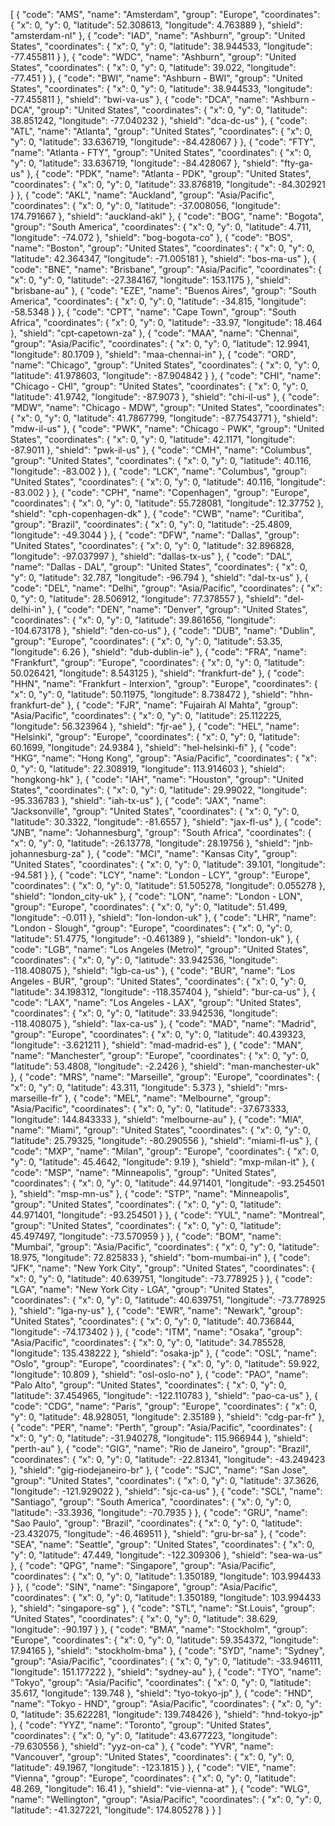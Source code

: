 [
    {
        "code": "AMS",
        "name": "Amsterdam",
        "group": "Europe",
        "coordinates": {
            "x": 0,
            "y": 0,
            "latitude": 52.308613,
            "longitude": 4.763889
        },
        "shield": "amsterdam-nl"
    },
    {
        "code": "IAD",
        "name": "Ashburn",
        "group": "United States",
        "coordinates": {
            "x": 0,
            "y": 0,
            "latitude": 38.944533,
            "longitude": -77.455811
        }
    },
    {
        "code": "WDC",
        "name": "Ashburn",
        "group": "United States",
        "coordinates": {
            "x": 0,
            "y": 0,
            "latitude": 39.022,
            "longitude": -77.451
        }
    },
    {
        "code": "BWI",
        "name": "Ashburn - BWI",
        "group": "United States",
        "coordinates": {
            "x": 0,
            "y": 0,
            "latitude": 38.944533,
            "longitude": -77.455811
        },
        "shield": "bwi-va-us"
    },
    {
        "code": "DCA",
        "name": "Ashburn - DCA",
        "group": "United States",
        "coordinates": {
            "x": 0,
            "y": 0,
            "latitude": 38.851242,
            "longitude": -77.040232
        },
        "shield": "dca-dc-us"
    },
    {
        "code": "ATL",
        "name": "Atlanta",
        "group": "United States",
        "coordinates": {
            "x": 0,
            "y": 0,
            "latitude": 33.636719,
            "longitude": -84.428067
        }
    },
    {
        "code": "FTY",
        "name": "Atlanta - FTY",
        "group": "United States",
        "coordinates": {
            "x": 0,
            "y": 0,
            "latitude": 33.636719,
            "longitude": -84.428067
        },
        "shield": "fty-ga-us"
    },
    {
        "code": "PDK",
        "name": "Atlanta - PDK",
        "group": "United States",
        "coordinates": {
            "x": 0,
            "y": 0,
            "latitude": 33.876819,
            "longitude": -84.302921
        }
    },
    {
        "code": "AKL",
        "name": "Auckland",
        "group": "Asia/Pacific",
        "coordinates": {
            "x": 0,
            "y": 0,
            "latitude": -37.008056,
            "longitude": 174.791667
        },
        "shield": "auckland-akl"
    },
    {
        "code": "BOG",
        "name": "Bogota",
        "group": "South America",
        "coordinates": {
            "x": 0,
            "y": 0,
            "latitude": 4.711,
            "longitude": -74.072
        },
        "shield": "bog-bogota-co"
    },
    {
        "code": "BOS",
        "name": "Boston",
        "group": "United States",
        "coordinates": {
            "x": 0,
            "y": 0,
            "latitude": 42.364347,
            "longitude": -71.005181
        },
        "shield": "bos-ma-us"
    },
    {
        "code": "BNE",
        "name": "Brisbane",
        "group": "Asia/Pacific",
        "coordinates": {
            "x": 0,
            "y": 0,
            "latitude": -27.384167,
            "longitude": 153.1175
        },
        "shield": "brisbane-au"
    },
    {
        "code": "EZE",
        "name": "Buenos Aires",
        "group": "South America",
        "coordinates": {
            "x": 0,
            "y": 0,
            "latitude": -34.815,
            "longitude": -58.5348
        }
    },
    {
        "code": "CPT",
        "name": "Cape Town",
        "group": "South Africa",
        "coordinates": {
            "x": 0,
            "y": 0,
            "latitude": -33.97,
            "longitude": 18.464
        },
        "shield": "cpt-capetown-za"
    },
    {
        "code": "MAA",
        "name": "Chennai",
        "group": "Asia/Pacific",
        "coordinates": {
            "x": 0,
            "y": 0,
            "latitude": 12.9941,
            "longitude": 80.1709
        },
        "shield": "maa-chennai-in"
    },
    {
        "code": "ORD",
        "name": "Chicago",
        "group": "United States",
        "coordinates": {
            "x": 0,
            "y": 0,
            "latitude": 41.978603,
            "longitude": -87.904842
        }
    },
    {
        "code": "CHI",
        "name": "Chicago - CHI",
        "group": "United States",
        "coordinates": {
            "x": 0,
            "y": 0,
            "latitude": 41.9742,
            "longitude": -87.9073
        },
        "shield": "chi-il-us"
    },
    {
        "code": "MDW",
        "name": "Chicago - MDW",
        "group": "United States",
        "coordinates": {
            "x": 0,
            "y": 0,
            "latitude": 41.7867799,
            "longitude": -87.7543771
        },
        "shield": "mdw-il-us"
    },
    {
        "code": "PWK",
        "name": "Chicago - PWK",
        "group": "United States",
        "coordinates": {
            "x": 0,
            "y": 0,
            "latitude": 42.1171,
            "longitude": -87.9011
        },
        "shield": "pwk-il-us"
    },
    {
        "code": "CMH",
        "name": "Columbus",
        "group": "United States",
        "coordinates": {
            "x": 0,
            "y": 0,
            "latitude": 40.116,
            "longitude": -83.002
        }
    },
    {
        "code": "LCK",
        "name": "Columbus",
        "group": "United States",
        "coordinates": {
            "x": 0,
            "y": 0,
            "latitude": 40.116,
            "longitude": -83.002
        }
    },
    {
        "code": "CPH",
        "name": "Copenhagen",
        "group": "Europe",
        "coordinates": {
            "x": 0,
            "y": 0,
            "latitude": 55.728081,
            "longitude": 12.37752
        },
        "shield": "cph-copenhagen-dk"
    },
    {
        "code": "CWB",
        "name": "Curitiba",
        "group": "Brazil",
        "coordinates": {
            "x": 0,
            "y": 0,
            "latitude": -25.4809,
            "longitude": -49.3044
        }
    },
    {
        "code": "DFW",
        "name": "Dallas",
        "group": "United States",
        "coordinates": {
            "x": 0,
            "y": 0,
            "latitude": 32.896828,
            "longitude": -97.037997
        },
        "shield": "dallas-tx-us"
    },
    {
        "code": "DAL",
        "name": "Dallas - DAL",
        "group": "United States",
        "coordinates": {
            "x": 0,
            "y": 0,
            "latitude": 32.787,
            "longitude": -96.794
        },
        "shield": "dal-tx-us"
    },
    {
        "code": "DEL",
        "name": "Delhi",
        "group": "Asia/Pacific",
        "coordinates": {
            "x": 0,
            "y": 0,
            "latitude": 28.506912,
            "longitude": 77.378557
        },
        "shield": "del-delhi-in"
    },
    {
        "code": "DEN",
        "name": "Denver",
        "group": "United States",
        "coordinates": {
            "x": 0,
            "y": 0,
            "latitude": 39.861656,
            "longitude": -104.673178
        },
        "shield": "den-co-us"
    },
    {
        "code": "DUB",
        "name": "Dublin",
        "group": "Europe",
        "coordinates": {
            "x": 0,
            "y": 0,
            "latitude": 53.35,
            "longitude": 6.26
        },
        "shield": "dub-dublin-ie"
    },
    {
        "code": "FRA",
        "name": "Frankfurt",
        "group": "Europe",
        "coordinates": {
            "x": 0,
            "y": 0,
            "latitude": 50.026421,
            "longitude": 8.543125
        },
        "shield": "frankfurt-de"
    },
    {
        "code": "HHN",
        "name": "Frankfurt - Interxion",
        "group": "Europe",
        "coordinates": {
            "x": 0,
            "y": 0,
            "latitude": 50.11975,
            "longitude": 8.738472
        },
        "shield": "hhn-frankfurt-de"
    },
    {
        "code": "FJR",
        "name": "Fujairah Al Mahta",
        "group": "Asia/Pacific",
        "coordinates": {
            "x": 0,
            "y": 0,
            "latitude": 25.112225,
            "longitude": 56.323964
        },
        "shield": "fjr-ae"
    },
    {
        "code": "HEL",
        "name": "Helsinki",
        "group": "Europe",
        "coordinates": {
            "x": 0,
            "y": 0,
            "latitude": 60.1699,
            "longitude": 24.9384
        },
        "shield": "hel-helsinki-fi"
    },
    {
        "code": "HKG",
        "name": "Hong Kong",
        "group": "Asia/Pacific",
        "coordinates": {
            "x": 0,
            "y": 0,
            "latitude": 22.308919,
            "longitude": 113.914603
        },
        "shield": "hongkong-hk"
    },
    {
        "code": "IAH",
        "name": "Houston",
        "group": "United States",
        "coordinates": {
            "x": 0,
            "y": 0,
            "latitude": 29.99022,
            "longitude": -95.336783
        },
        "shield": "iah-tx-us"
    },
    {
        "code": "JAX",
        "name": "Jacksonville",
        "group": "United States",
        "coordinates": {
            "x": 0,
            "y": 0,
            "latitude": 30.3322,
            "longitude": -81.6557
        },
        "shield": "jax-fl-us"
    },
    {
        "code": "JNB",
        "name": "Johannesburg",
        "group": "South Africa",
        "coordinates": {
            "x": 0,
            "y": 0,
            "latitude": -26.13778,
            "longitude": 28.19756
        },
        "shield": "jnb-johannesburg-za"
    },
    {
        "code": "MCI",
        "name": "Kansas City",
        "group": "United States",
        "coordinates": {
            "x": 0,
            "y": 0,
            "latitude": 39.101,
            "longitude": -94.581
        }
    },
    {
        "code": "LCY",
        "name": "London - LCY",
        "group": "Europe",
        "coordinates": {
            "x": 0,
            "y": 0,
            "latitude": 51.505278,
            "longitude": 0.055278
        },
        "shield": "london_city-uk"
    },
    {
        "code": "LON",
        "name": "London - LON",
        "group": "Europe",
        "coordinates": {
            "x": 0,
            "y": 0,
            "latitude": 51.499,
            "longitude": -0.011
        },
        "shield": "lon-london-uk"
    },
    {
        "code": "LHR",
        "name": "London - Slough",
        "group": "Europe",
        "coordinates": {
            "x": 0,
            "y": 0,
            "latitude": 51.4775,
            "longitude": -0.461389
        },
        "shield": "london-uk"
    },
    {
        "code": "LGB",
        "name": "Los Angeles (Metro)",
        "group": "United States",
        "coordinates": {
            "x": 0,
            "y": 0,
            "latitude": 33.942536,
            "longitude": -118.408075
        },
        "shield": "lgb-ca-us"
    },
    {
        "code": "BUR",
        "name": "Los Angeles - BUR",
        "group": "United States",
        "coordinates": {
            "x": 0,
            "y": 0,
            "latitude": 34.198312,
            "longitude": -118.357404
        },
        "shield": "bur-ca-us"
    },
    {
        "code": "LAX",
        "name": "Los Angeles - LAX",
        "group": "United States",
        "coordinates": {
            "x": 0,
            "y": 0,
            "latitude": 33.942536,
            "longitude": -118.408075
        },
        "shield": "lax-ca-us"
    },
    {
        "code": "MAD",
        "name": "Madrid",
        "group": "Europe",
        "coordinates": {
            "x": 0,
            "y": 0,
            "latitude": 40.439323,
            "longitude": -3.621211
        },
        "shield": "mad-madrid-es"
    },
    {
        "code": "MAN",
        "name": "Manchester",
        "group": "Europe",
        "coordinates": {
            "x": 0,
            "y": 0,
            "latitude": 53.4808,
            "longitude": -2.2426
        },
        "shield": "man-manchester-uk"
    },
    {
        "code": "MRS",
        "name": "Marseille",
        "group": "Europe",
        "coordinates": {
            "x": 0,
            "y": 0,
            "latitude": 43.311,
            "longitude": 5.373
        },
        "shield": "mrs-marseille-fr"
    },
    {
        "code": "MEL",
        "name": "Melbourne",
        "group": "Asia/Pacific",
        "coordinates": {
            "x": 0,
            "y": 0,
            "latitude": -37.673333,
            "longitude": 144.843333
        },
        "shield": "melbourne-au"
    },
    {
        "code": "MIA",
        "name": "Miami",
        "group": "United States",
        "coordinates": {
            "x": 0,
            "y": 0,
            "latitude": 25.79325,
            "longitude": -80.290556
        },
        "shield": "miami-fl-us"
    },
    {
        "code": "MXP",
        "name": "Milan",
        "group": "Europe",
        "coordinates": {
            "x": 0,
            "y": 0,
            "latitude": 45.4642,
            "longitude": 9.19
        },
        "shield": "mxp-milan-it"
    },
    {
        "code": "MSP",
        "name": "Minneapolis",
        "group": "United States",
        "coordinates": {
            "x": 0,
            "y": 0,
            "latitude": 44.971401,
            "longitude": -93.254501
        },
        "shield": "msp-mn-us"
    },
    {
        "code": "STP",
        "name": "Minneapolis",
        "group": "United States",
        "coordinates": {
            "x": 0,
            "y": 0,
            "latitude": 44.971401,
            "longitude": -93.254501
        }
    },
    {
        "code": "YUL",
        "name": "Montreal",
        "group": "United States",
        "coordinates": {
            "x": 0,
            "y": 0,
            "latitude": 45.497497,
            "longitude": -73.570959
        }
    },
    {
        "code": "BOM",
        "name": "Mumbai",
        "group": "Asia/Pacific",
        "coordinates": {
            "x": 0,
            "y": 0,
            "latitude": 18.975,
            "longitude": 72.825833
        },
        "shield": "bom-mumbai-in"
    },
    {
        "code": "JFK",
        "name": "New York City",
        "group": "United States",
        "coordinates": {
            "x": 0,
            "y": 0,
            "latitude": 40.639751,
            "longitude": -73.778925
        }
    },
    {
        "code": "LGA",
        "name": "New York City - LGA",
        "group": "United States",
        "coordinates": {
            "x": 0,
            "y": 0,
            "latitude": 40.639751,
            "longitude": -73.778925
        },
        "shield": "lga-ny-us"
    },
    {
        "code": "EWR",
        "name": "Newark",
        "group": "United States",
        "coordinates": {
            "x": 0,
            "y": 0,
            "latitude": 40.736844,
            "longitude": -74.173402
        }
    },
    {
        "code": "ITM",
        "name": "Osaka",
        "group": "Asia/Pacific",
        "coordinates": {
            "x": 0,
            "y": 0,
            "latitude": 34.785528,
            "longitude": 135.438222
        },
        "shield": "osaka-jp"
    },
    {
        "code": "OSL",
        "name": "Oslo",
        "group": "Europe",
        "coordinates": {
            "x": 0,
            "y": 0,
            "latitude": 59.922,
            "longitude": 10.809
        },
        "shield": "osl-oslo-no"
    },
    {
        "code": "PAO",
        "name": "Palo Alto",
        "group": "United States",
        "coordinates": {
            "x": 0,
            "y": 0,
            "latitude": 37.454965,
            "longitude": -122.110783
        },
        "shield": "pao-ca-us"
    },
    {
        "code": "CDG",
        "name": "Paris",
        "group": "Europe",
        "coordinates": {
            "x": 0,
            "y": 0,
            "latitude": 48.928051,
            "longitude": 2.35189
        },
        "shield": "cdg-par-fr"
    },
    {
        "code": "PER",
        "name": "Perth",
        "group": "Asia/Pacific",
        "coordinates": {
            "x": 0,
            "y": 0,
            "latitude": -31.940278,
            "longitude": 115.966944
        },
        "shield": "perth-au"
    },
    {
        "code": "GIG",
        "name": "Rio de Janeiro",
        "group": "Brazil",
        "coordinates": {
            "x": 0,
            "y": 0,
            "latitude": -22.81341,
            "longitude": -43.249423
        },
        "shield": "gig-riodejaneiro-br"
    },
    {
        "code": "SJC",
        "name": "San Jose",
        "group": "United States",
        "coordinates": {
            "x": 0,
            "y": 0,
            "latitude": 37.3626,
            "longitude": -121.929022
        },
        "shield": "sjc-ca-us"
    },
    {
        "code": "SCL",
        "name": "Santiago",
        "group": "South America",
        "coordinates": {
            "x": 0,
            "y": 0,
            "latitude": -33.3936,
            "longitude": -70.7935
        }
    },
    {
        "code": "GRU",
        "name": "Sao Paulo",
        "group": "Brazil",
        "coordinates": {
            "x": 0,
            "y": 0,
            "latitude": -23.432075,
            "longitude": -46.469511
        },
        "shield": "gru-br-sa"
    },
    {
        "code": "SEA",
        "name": "Seattle",
        "group": "United States",
        "coordinates": {
            "x": 0,
            "y": 0,
            "latitude": 47.449,
            "longitude": -122.309306
        },
        "shield": "sea-wa-us"
    },
    {
        "code": "QPG",
        "name": "Singapore",
        "group": "Asia/Pacific",
        "coordinates": {
            "x": 0,
            "y": 0,
            "latitude": 1.350189,
            "longitude": 103.994433
        }
    },
    {
        "code": "SIN",
        "name": "Singapore",
        "group": "Asia/Pacific",
        "coordinates": {
            "x": 0,
            "y": 0,
            "latitude": 1.350189,
            "longitude": 103.994433
        },
        "shield": "singapore-sg"
    },
    {
        "code": "STL",
        "name": "St.Louis",
        "group": "United States",
        "coordinates": {
            "x": 0,
            "y": 0,
            "latitude": 38.629,
            "longitude": -90.197
        }
    },
    {
        "code": "BMA",
        "name": "Stockholm",
        "group": "Europe",
        "coordinates": {
            "x": 0,
            "y": 0,
            "latitude": 59.354372,
            "longitude": 17.94165
        },
        "shield": "stockholm-bma"
    },
    {
        "code": "SYD",
        "name": "Sydney",
        "group": "Asia/Pacific",
        "coordinates": {
            "x": 0,
            "y": 0,
            "latitude": -33.946111,
            "longitude": 151.177222
        },
        "shield": "sydney-au"
    },
    {
        "code": "TYO",
        "name": "Tokyo",
        "group": "Asia/Pacific",
        "coordinates": {
            "x": 0,
            "y": 0,
            "latitude": 35.617,
            "longitude": 139.748
        },
        "shield": "tyo-tokyo-jp"
    },
    {
        "code": "HND",
        "name": "Tokyo - HND",
        "group": "Asia/Pacific",
        "coordinates": {
            "x": 0,
            "y": 0,
            "latitude": 35.622281,
            "longitude": 139.748426
        },
        "shield": "hnd-tokyo-jp"
    },
    {
        "code": "YYZ",
        "name": "Toronto",
        "group": "United States",
        "coordinates": {
            "x": 0,
            "y": 0,
            "latitude": 43.677223,
            "longitude": -79.630556
        },
        "shield": "yyz-on-ca"
    },
    {
        "code": "YVR",
        "name": "Vancouver",
        "group": "United States",
        "coordinates": {
            "x": 0,
            "y": 0,
            "latitude": 49.1967,
            "longitude": -123.1815
        }
    },
    {
        "code": "VIE",
        "name": "Vienna",
        "group": "Europe",
        "coordinates": {
            "x": 0,
            "y": 0,
            "latitude": 48.269,
            "longitude": 16.41
        },
        "shield": "vie-vienna-at"
    },
    {
        "code": "WLG",
        "name": "Wellington",
        "group": "Asia/Pacific",
        "coordinates": {
            "x": 0,
            "y": 0,
            "latitude": -41.327221,
            "longitude": 174.805278
        }
    }
]
